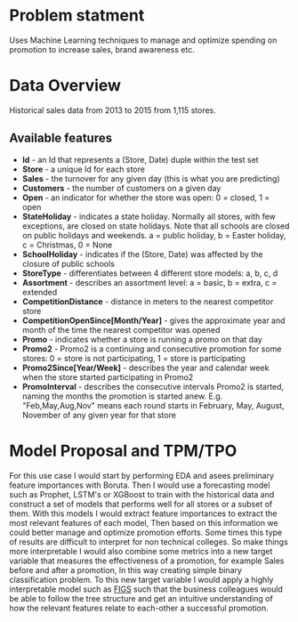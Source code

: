 # Problem statment
Uses Machine Learning techniques to manage and optimize spending on promotion to increase sales, brand awareness etc. 

# Data Overview

Historical sales data from 2013 to 2015 from 1,115 stores.

## Available features 
-   **Id** - an Id that represents a (Store, Date) duple within the test set
-   **Store** - a unique Id for each store
-   **Sales** - the turnover for any given day (this is what you are predicting)
-   **Customers** - the number of customers on a given day
-   **Open** - an indicator for whether the store was open: 0 = closed, 1 = open
-   **StateHoliday** - indicates a state holiday. Normally all stores, with few exceptions, are closed on state holidays. Note that all schools are closed on public holidays and weekends. a = public holiday, b = Easter holiday, c = Christmas, 0 = None
-   **SchoolHoliday** - indicates if the (Store, Date) was affected by the closure of public schools
-   **StoreType** - differentiates between 4 different store models: a, b, c, d
-   **Assortment** - describes an assortment level: a = basic, b = extra, c = extended
-   **CompetitionDistance** - distance in meters to the nearest competitor store
-   **CompetitionOpenSince[Month/Year]** - gives the approximate year and month of the time the nearest competitor was opened
-   **Promo** - indicates whether a store is running a promo on that day
-   **Promo2** - Promo2 is a continuing and consecutive promotion for some stores: 0 = store is not participating, 1 = store is participating
-   **Promo2Since[Year/Week]** - describes the year and calendar week when the store started participating in Promo2
-   **PromoInterval** - describes the consecutive intervals Promo2 is started, naming the months the promotion is started anew. E.g. "Feb,May,Aug,Nov" means each round starts in February, May, August, November of any given year for that store

# Model Proposal and TPM/TPO
For this use case I would start by performing EDA and asees preliminary feature importances with Boruta.
Then I would use a forecasting model such as Prophet, LSTM's or XGBoost to train with the historical data and construct a set of models that performs well for all stores or a subset of them. With this models I would extract feature importances to extract the most relevant features of each model, Then based on this information we could better manage and optimize promotion efforts.
Some times this type of results are difficult to interpret for non technical colleges. So make things more interpretable I would also combine some metrics into a new target variable that measures the effectiveness of a promotion, for example Sales before and after a promotion, In this way creating simple binary classification problem. To this new target variable I would apply a highly interpretable model such as [FIGS](https://arxiv.org/abs/2201.11931) such that the business colleagues would be able to follow the tree structure and get an intuitive understanding of how the relevant features relate to each-other a successful promotion.